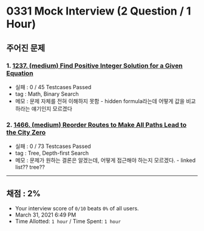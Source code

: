 # 0331 Mock Interview (2 Question / 1 Hour)

## 주어진 문제

### 1. [1237. (medium) Find Positive Integer Solution for a Given Equation](https://leetcode.com/problems/find-positive-integer-solution-for-a-given-equation/)

- 실패 : 0 / 45 Testcases Passed
- tag : Math, Binary Search
- 메모 : 문제 자체를 전혀 이해하지 못함 - hidden formula라는데 어떻게 값을 비교하라는 얘기인지 모르겠다

### 2. [1466. (medium) Reorder Routes to Make All Paths Lead to the City Zero](https://leetcode.com/problems/reorder-routes-to-make-all-paths-lead-to-the-city-zero/)

- 실패 : 0 / 73 Testcases Passed
- tag : Tree, Depth-first Search
- 메모 : 문제가 원하는 결론은 알겠는데, 어떻게 접근해야 하는지 모르겠다. - linked list?? tree??

---

## 채점 : 2%

- Your interview score of `0/10` beats `0%` of all users.
- March 31, 2021 6:49 PM
- Time Allotted: `1 hour` / Time Spent: `1 hour`
